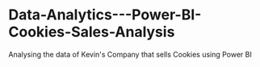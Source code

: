 # Data-Analytics---Power-BI-Cookies-Sales-Analysis
Analysing the data of Kevin's Company that sells Cookies using Power BI
